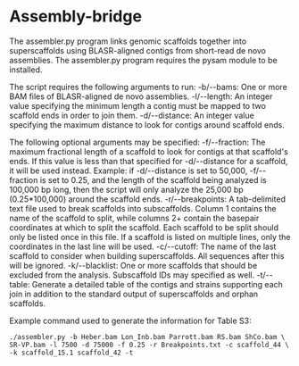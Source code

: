 # Assembly-bridge

The assembler.py program links genomic scaffolds together into superscaffolds 
using BLASR-aligned contigs from short-read de novo assemblies. The assembler.py 
program requires the pysam module to be installed.

The script requires the following arguments to run:
    -b/--bams: One or more BAM files of BLASR-aligned de novo assemblies.
    -l/--length: An integer value specifying the minimum length a contig must
                 be mapped to two scaffold ends in order to join them.
    -d/--distance: An integer value specifying the maximum distance to look
                   for contigs around scaffold ends.

The following optional arguments may be specified:
    -f/--fraction: The maximum fractional length of a scaffold to look for
                   contigs at that scaffold's ends. If this value is less than
                   that specified for -d/--distance for a scaffold, it will be
                   used instead. Example: if -d/--distance is set to 50,000,
                   -f/--fraction is set to 0.25, and the length of the scaffold
                   being analyzed is 100,000 bp long, then the script will only
                   analyze the 25,000 bp (0.25*100,000) around the scaffold
                   ends.
    -r/--breakpoints: A tab-delimited text file used to break scaffolds into 
                      subscaffolds. Column 1 contains the name of the scaffold
                      to split, while columns 2+ contain the basepair
                      coordinates at which to split the scaffold. Each scaffold
                      to be split should only be listed once in this file. If a
                      scaffold is listed on multiple lines, only the
                      coordinates in the last line will be used.
    -c/--cutoff: The name of the last scaffold to consider when building
                 superscaffolds. All sequences after this will be ignored.
    -k/--blacklist: One or more scaffolds that should be excluded from the
                    analysis. Subscaffold IDs may specified as well.
    -t/--table: Generate a detailed table of the contigs and strains supporting
                each join in addition to the standard output of superscaffolds
                and orphan scaffolds.

Example command used to generate the information for Table S3:

    ./assembler.py -b Heber.bam Lon_Inb.bam Parrott.bam RS.bam ShCo.bam \
    SR-VP.bam -l 7500 -d 75000 -f 0.25 -r Breakpoints.txt -c scaffold_44 \
    -k scaffold_15.1 scaffold_42 -t
